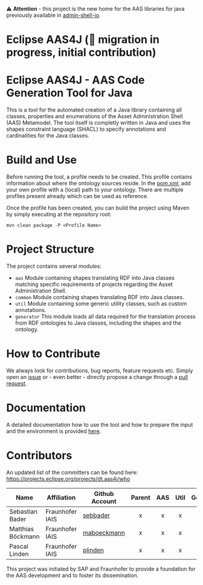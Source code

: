 :warning:  **Attention** - this project is the new home for the 
AAS libraries for java previously available in [admin-shell-io](https://github.com/admin-shell-io).
# Eclipse AAS4J (:construction: migration in progress, initial contribution)

# Eclipse AAS4J - AAS Code Generation Tool for Java

This is a tool for the automated creation of a Java library containing all classes, properties and enumerations of the Asset Administration Shell (AAS) Metamodel. The tool itself is completly written in Java and uses the shapes constraint language (SHACL) to specify annotations and cardinalities for the Java classes.


# Build and Use

Before running the tool, a profile needs to be created. This profile contains information about where the ontology sources reside. In the [pom.xml](pom.xml), add your own profile with a (local) path to your ontology. There are multiple profiles present already which can be used as reference.

Once the profile has been created, you can build the project using Maven by simply executing at the repository root:

`mvn clean package -P <Profile Name>`



# Project Structure

The project contains several modules:

- `aas` Module containing shapes translating RDF into Java classes matching specific requirements of projects regarding the Asset Administration Shell.
- `common` Module containing shapes translating RDF into Java classes.
- `util` Module containing some generic utility classes, such as custom annotations.
- `generator` This module loads all data required for the translation process from RDF ontologies to Java classes, including the shapes and the ontology.


# How to Contribute

We always look for contributions, bug reports, feature requests etc. Simply open an [issue](https://github.com/eclipse-digitaltwin/aas4j-model-generator/issues) or - even better - directly propose a change through a [pull request](https://github.com/eclipse-digitaltwin/aas4j-model-generator/pulls).

# Documentation

A detailed documentation how to use the tool and how to prepare the input and the environment is provided [here](./aas/README.md).

# Contributors

An updated list of the committers can be found here: https://projects.eclipse.org/projects/dt.aas4j/who

| Name        | Affiliation           | Github Account | Parent | AAS  | Util | Generator |
--- | --- | --- | :---: | :---: | :---: | :---: |
| Sebastian Bader | Fraunhofer IAIS | [sebbader](https://github.com/sebbader) | x | x | x | x |
| Matthias Böckmann | Fraunhofer IAIS | [maboeckmann](https://github.com/maboeckmann) | x | x | x | x |
| Pascal Linden | Fraunhofer IAIS | [plinden](https://github.com/plinden) | x | x | x | x |

This project was initiated by SAP and Fraunhofer to provide a foundation for the
AAS development and to foster its dissemination.
